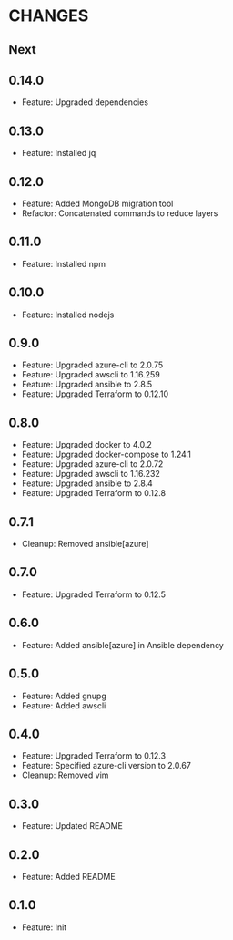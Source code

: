 # CHANGES

## Next

## 0.14.0

- Feature: Upgraded dependencies

## 0.13.0

- Feature: Installed jq

## 0.12.0

- Feature: Added MongoDB migration tool
- Refactor: Concatenated commands to reduce layers

## 0.11.0

- Feature: Installed npm

## 0.10.0

- Feature: Installed nodejs

## 0.9.0

- Feature: Upgraded azure-cli to 2.0.75
- Feature: Upgraded awscli to 1.16.259
- Feature: Upgraded ansible to 2.8.5
- Feature: Upgraded Terraform to 0.12.10

## 0.8.0

- Feature: Upgraded docker to 4.0.2
- Feature: Upgraded docker-compose to 1.24.1
- Feature: Upgraded azure-cli to 2.0.72
- Feature: Upgraded awscli to 1.16.232
- Feature: Upgraded ansible to 2.8.4
- Feature: Upgraded Terraform to 0.12.8

## 0.7.1

- Cleanup: Removed ansible[azure]

## 0.7.0

- Feature: Upgraded Terraform to 0.12.5

## 0.6.0

- Feature: Added ansible[azure] in Ansible dependency

## 0.5.0

- Feature: Added gnupg
- Feature: Added awscli

## 0.4.0

- Feature: Upgraded Terraform to 0.12.3
- Feature: Specified azure-cli version to 2.0.67
- Cleanup: Removed vim

## 0.3.0

- Feature: Updated README

## 0.2.0

- Feature: Added README

## 0.1.0

- Feature: Init
